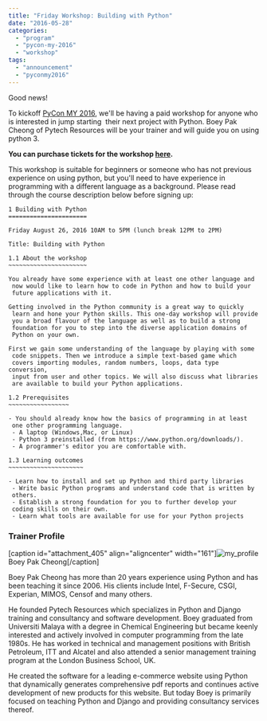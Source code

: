 ```yaml
---
title: "Friday Workshop: Building with Python"
date: "2016-05-28"
categories:
  - "program"
  - "pycon-my-2016"
  - "workshop"
tags:
  - "announcement"
  - "pyconmy2016"
---
```


Good news!

To kickoff [PyCon MY 2016](http://pycon.my/2016/02/06/pycon-my-2016-venues-and-dates/), we'll be having a paid workshop for anyone who is interested in jump starting  their next project with Python. Boey Pak Cheong of Pytech Resources will be your trainer and will guide you on using python 3.

**You can purchase tickets for the workshop [here](http://ptix.co/1VmKU5C).**

This workshop is suitable for beginners or someone who has not previous experience on using python, but you'll need to have experience in programming with a different language as a background. Please read through the course description below before signing up:

```
1 Building with Python
======================

Friday August 26, 2016 10AM to 5PM (lunch break 12PM to 2PM)

Title: Building with Python

1.1 About the workshop
~~~~~~~~~~~~~~~~~~~~~~

You already have some experience with at least one other language and
 now would like to learn how to code in Python and how to build your
 future applications with it.

Getting involved in the Python community is a great way to quickly
 learn and hone your Python skills. This one-day workshop will provide
 you a broad flavour of the language as well as to build a strong
 foundation for you to step into the diverse application domains of
 Python on your own.

First we gain some understanding of the language by playing with some
 code snippets. Then we introduce a simple text-based game which
 covers importing modules, random numbers, loops, data type conversion,
 input from user and other topics. We will also discuss what libraries
 are available to build your Python applications.

1.2 Prerequisites
~~~~~~~~~~~~~~~~~

- You should already know how the basics of programming in at least
 one other programming language.
 - A laptop (Windows,Mac, or Linux)
 - Python 3 preinstalled (from https://www.python.org/downloads/).
 - A programmer's editor you are comfortable with.

1.3 Learning outcomes
~~~~~~~~~~~~~~~~~~~~~

- Learn how to install and set up Python and third party libraries
 - Write basic Python programs and understand code that is written by
 others.
 - Establish a strong foundation for you to further develop your
 coding skills on their own.
 - Learn what tools are available for use for your Python projects
```

### Trainer Profile

\[caption id="attachment_405" align="aligncenter" width="161"\]![my_profile](/archived-images/my_profile.jpg) Boey Pak Cheong\[/caption\]

Boey Pak Cheong has more than 20 years experience using Python and has been teaching it since 2006. His clients include Intel, F-Secure, CSGI, Experian, MIMOS, Censof and many others.

He founded Pytech Resources which specializes in Python and Django training and consultancy and software development. Boey graduated from Universiti Malaya with a degree in Chemical Engineering but became keenly interested and actively involved in computer programming from the late 1980s. He has worked in technical and management positions with British Petroleum, ITT and Alcatel and also attended a senior management training program at the London Business School, UK.

He created the software for a leading e-commerce website using Python that dynamically generates comprehensive pdf reports and continues active development of new products for this website. But today Boey is primarily focused on teaching Python and Django and providing consultancy services thereof.
